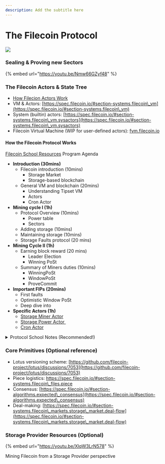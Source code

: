 ```yaml
---
description: Add the subtitle here
---
```


# The Filecoin Protocol

![](https://files.gitbook.com/v0/b/gitbook-x-prod.appspot.com/o/spaces%2FdJC0yfHL6n4VMktmNXWq%2Fuploads%2F9pAg4DeJpIPYM1f2YYOB%2Fimage.png?alt=media\&token=e8d41405-726d-4712-935d-32772618e21f)

### Sealing & Proving new Sectors <a href="#how-sealing-and-proving-works" id="how-sealing-and-proving-works"></a>

{% embed url="https://youtu.be/Nmw66GZyf48" %}

### The Filecoin Actors & State Tree <a href="#filecoin-actors" id="filecoin-actors"></a>

* ​[How Filecion Actors Work](https://f.io/1hY6-xOB)​
* VM & Actors: [https://spec.filecoin.io/#section-systems.filecoin\_vm](https://spec.filecoin.io/#section-systems.filecoin\_vm)​
* System (builtin) actors: [https://spec.filecoin.io/#section-systems.filecoin\_vm.sysactors](https://spec.filecoin.io/#section-systems.filecoin\_vm.sysactors)​
* Filecoin Virtual Machine (WIP for user-defined actors): [fvm.filecoin.io](http://fvm.filecoin.io)​

#### How the Filecoin Protocol Works
 [Filecoin School Resources](https://drive.google.com/drive/folders/1stQQlqN-V7tBwfSAcyLKnhCuViCTbwWm)
Program Agenda

* **Introduction (30mins)**
  * Filecoin introduction (10mins)
    * Storage Market
    * Storage-based blockchain
  * General VM and blockchain (20mins)
    * Understanding Tipset VM
    * Actors
    * Cron Actor
* **Mining cycle I (1h)**
  * Protocol Overview (10mins)
    * Power table
    * Sectors
  * Adding storage (10mins)
  * Maintaining storage (10mins)
  * Storage Faults protocol (20 mins)
* **Mining Cycle II (1h)**
  * Earning block reward (20 mins)
    * Leader Election
    * Winning PoSt
  * Summary of Miners duties (10mins)
    * WinningPoSt
    * WindowPoSt
    * ProveCommit
* **Important FIPs (20mins)**
  * First faults
  * Optimistic Window PoSt
  * Deep dive into
* **Specific Actors (1h)**
  * ​[Storage Miner Actor](https://github.com/filecoin-project/specs-actors/blob/master/actors/builtin/miner/miner\_actor.go)
  * ​[Storage Power Actor ](https://github.com/filecoin-project/specs-actors/blob/master/actors/builtin/power/power\_actor.go)​
  * ​[Cron Actor](https://github.com/filecoin-project/specs-actors/blob/master/actors/builtin/cron/cron\_actor.go)​

<details>

<summary>Protocol School Notes (Recommended!)</summary>

* **Introduction (30mins) \[Nicola]**
  * _Filecoin introduction (10mins)_
    * Filecoin has 2 parts/products re-using the same resource: space
      1. Decentralized Storage Market (Verifiable storage: you can store other people data in a verifiable way)
      2. Storage Based Consensus (Storage of someone's data gives you power, power gives you block reward)
         * Storage can be re-used for market
         * Incentives to honest behaviour
      3. Total supply: 2 billion of filecoin in total
  * _General VM and blockchain (20mins)_
    * Transactions are called "messages"
      * From one actor to another actor
        * Actor is something that talkies over the blockchain via functions
          * If A sends X to B means Actor A calls function pay with input X to actor B
          * Message goes in a pool
          * Who wins the block takes some messages and puts them in a block. He then propagate block to the network
    * Contrary to other blockchains, have possibly multiple blocks in the same epoch.
      * Epochs measure times, not blocks. 1 epoch every 30 seconds
        * A set of block for each epoch
        * One block links to 2 former blocks in the former epoch
        * How many blocks? On expectation 5 for each epoch
        * You need to wait the end of an epoch in order to execute the blocks (you can not execute blocks on the spot: different from Ethereum for example): at epoch X+1 you run transactions of the blocks in epoch X
          * Deterministic order for executing transactions
          * Duplicated transactions are not executed
          * This can lead to some problems
          * You can update a state when you execute the former epochs blocks
            * You can not have two different state in the epoch, since you have deterministic execution
        * How do you know you have all the blocks?
          * Each block is linked to parents blocks from the former epoch
          * You must need all the parents blocks a particular block points to \\
    * How do we process blocks? You execute blocks in the virtual machine
      * The block comes, you execute transaction in order in the VM
      * In the VM there are actors \[balances, miner, storage market..]
      * Each time you have an action in the blockchain you ask one actor to call to another actor through functions
      * Everything that goes to the VM updates the VM state
      * Final state of an epoch gets stored in a block
      * One change of state for each epoch
  * _Actors_
    * Actors have methods which can be called
    * Actors can call other actors
      * They send messages with each others
      * Actor are triggered by users apart cron actor
    * Cron Actor
      * Only actor not triggered by users.
    * Cron, Market, Power actor are the only unique actors
    * Other actors are not unique (you have many address actors for example)
    * Address:
      * Every actor has two addresses
        * An incremental id (f0)
        * A robust address
          * Difference:
            * robust is a long unique address
            * Incremental id: short message, assigned in the consensus by the blockchain, you need to wait finality blocks to get them finalized
      * Other addresses generated in different ways
        * From 01 to 99 reserved to PL
        * F1 accounts account actors
    * Genesis actor: actor in the system to stay
      * System, Init, Reward, Power (total power in the network), Market, VerifiedRegistry, BurntFunds (fees which are burnt)
  * State: set of actors, updated every epoch
    * Gas = how much it costs to make a state update (via calling different functions that update the state)

<!---->

* **Mining cycle I (1h) \[Nicola]**
  * _Protocol Overview_
    * Key Concepts
      * Miners: store clients file and participate inc onsensus
      * Clients: delegate storage of data
      * Sector: unit of storage
        * It can be full of data/empty/partially empty
        * Today sectors content can not be updated
        * Sectors with no deals on it: CC sector
        * Deal: between miner and client about data storage
        * Two sector size 32 and 64 GB
        * You create a sector through Sealing
          * Unsealed sector: you have some data
          * Sealing: you take unsealed sector and run sealing on it (not in the network at this stage)
          * How do I put it in the network?
            * Adding the sector to the network and prove it
              * Call your actor and post a precommit (no prove on the sector here) message on chain with
                * the hash of the sealed sector
                * The list of deals sector is storing
                * ⇒ sector is given an ID
                * ⇒ network knows you are about to prove a sector
              * Prove a sealed sector (not proven yet!)
                * You wait 150 blocks, you pick a randomness and you locally generate a proof
                * You post the proof onchain with a proveCommit message
                * Chain checks proof is correct
                * ⇒ this gives a proof that you did it right
                * ⇒ storage is committed
              * After 24 hours of storage your sector is active and counts for power
              * If you prove every 24 hours the sector is kept active
                * If you don t prove it the sector is marked at faulty
                * If yu don t recover it the sector is terminated
        * If a sector is Committed Capacity (CC, no deals) it counts 32GiB
        * If a sector has delas, it still counts 32GiB
        * If a sector has verified deals you will have up to 320 GiB (according to quality adjustment coefficient) \\
  * Mining Cycle \[Sector Lifetime]:
    * Register a Miner
    * Add Storage
      * A Miner makes deals and publish them into the market
      * Miner seal the sector using special randomness from the past
        * So that you link a sector to a particular chain (you can not reuse it in a fork)
      * Miner send a precommit message as described before
        * Lock funds as precommit deposit
      * Miner waits 150 block
        * Pick randomness from 150th block
        * 24h of time to post proveCommit
          * Penalty if you don t \[lose precommmit deposit]
          * If you proveCommit in time you get back preCommit deposits and you have tu put initial pledge. Storage power is given to the miner for that sector
            * It is partially burnt in case of faults/bad service
    * Maintaining Storage/Power
      * MIners maintain power submitting a Proof of Spacetime \[WindowPoSt]
        * First one \~24h after provecommit ⇒ it turns sector from committed to active
          * Sector added to the power actor \[power table: all the power in the network accounted by miner, according to sector quality]
        * 1 windowpost every 24h for maintaining power \[aka maintaining the sector active]
          * How account for time? A miner is associated with a proving period start: at the end of each proving period you reset it and so on: each proving period lasts 24h
          * Each proving period has 48 deadlines (1 each 30 mins)
            * 48 slots, sectors gets associated with deadline (75 TiB per deadline at most. When one deadline is full you go and fill the next one. )
            * For each deadline you have 30 min prove via windowpost all the sectors belonging to that deadline
              * 30 min depends on the size of the proofs ⇒ distribute proofs through time
                * Legacy item after last snark improvements
              * Deadline opens at time t, lasts for 60 blocks and closes. If you have faulty sectors you need to announce them in before a particular fault cutoff \[of you'll pay higher fees]
                * You need to declare faults before getting the challenges (we want miners to declare faults when they have, not after checking if they got lucky with challenges )
              * If you don't post a windowpost the sectors that belong to that proof are considered inactive and removed from the miner's power \\
        * Important point: Check windowpost is expensive: we decided to go for optimistic windowpost
          * We assume windowpost are correct but are not checked by default
          * Any node can check proofs independently and wrong proofs get spotted, correspondent miners get highly penalized
          * 24 hours of time to check a windowpost
          * This approach saves gas \[from each block being occupied by windowpost gas costs to once per day cost for eventually spotting bad windowpost proofs]
        * Power actor keeps track of all of above involving power add/maintenance
        * Prove Commit costs are still high
          * This makes the growth of the chain to be kind of constant (not ideal...we should find strategies to improve on this \[better snarks])

<!---->

* **Mining Cycle II (1h) \[Nicola]**
  * _Storage Faults_
    * Declare and Recover Faults
      * A sector can be marked as faulty
        * Miner declares fault for a sector \[declare fault]
          * Which deadline which sector
          * Sector will be marked as faulty but remains active until deadline. At deadline power adjustments happen
        * If not, miner can not generate windowpost for that sector. \[skipped fault]
          * When Submitting a Windowposrt miner marks faulty sectors
        * If miner does not show up at all, all sectors in a partition are marked as faulty \[detected fault]
      * Faults are associated with fees \[and those fees are expensive]
        * You avoid the fee if it is not a continued fault
      * Fault always cause removal of power
      * After 7 days of continued fault, sector is terminated and miner pay a huge fee
      * Fault can be recovered
        * Miner can declare a fault recovery. Sectors is back to active after the first correct prove on that sector after the recovery declaration
        * If you declare recovery a sector and you don't prove the sector itself, you pay fault fee
  * _Earning block reward_
    * Leader Election
      * Done at every block
        * Take randomness from Drand Beacon
        * Sign randomness
        * Hash
        * If output is lower than target you get elected
        * Target depends on your power in the power actor (miners claims)
          * Miner wins proportionally to power they have
          * Power considered in leader election is the one a miner had 900 blocks before (at each block you look at power in the past)
            * Why power from the past? Security of consensus
      * If you get elected you are allowed to win a block \[not a winner yet]
        * Miner address must still exist
        * Miner must be above min miner size
        * Miner must be eligible for election
          * Not eligible if miner is in debt (balance < 0 due to "too many" faults fees that can not be paid by the balance)
        * Miner must provide a proof of election + a windowpost
          * One of the miner's sectors is picked at random and miner has to answer 66 challenges on it
            * If you don't have the sector you can not prove it because of lack of time
              * It is not rational to remove sectors and recompute because one risks to lose block rewa

</details>

### Core Primitives (Optional reference) <a href="#core-primitives-optional-reference" id="core-primitives-optional-reference"></a>

* Lotus versioning scheme: [https://github.com/filecoin-project/lotus/discussions/7053](https://github.com/filecoin-project/lotus/discussions/7053)​
* Piece logistics: [https://spec.filecoin.io/#section-systems.filecoin\_files.piece ](https://spec.filecoin.io/#section-systems.filecoin\_files.piece)​
* Consensus: [https://spec.filecoin.io/#section-algorithms.expected\_consensus](https://spec.filecoin.io/#section-algorithms.expected\_consensus)
* Deal-making: [https://spec.filecoin.io/#section-systems.filecoin\_markets.storage\_market.deal-flow](https://spec.filecoin.io/#section-systems.filecoin\_markets.storage\_market.deal-flow)


### Storage Provider Resources (Optional)

{% embed url="https://youtu.be/XlqW3LrN578" %}

Mining Filecoin from a Storage Provider perspective
